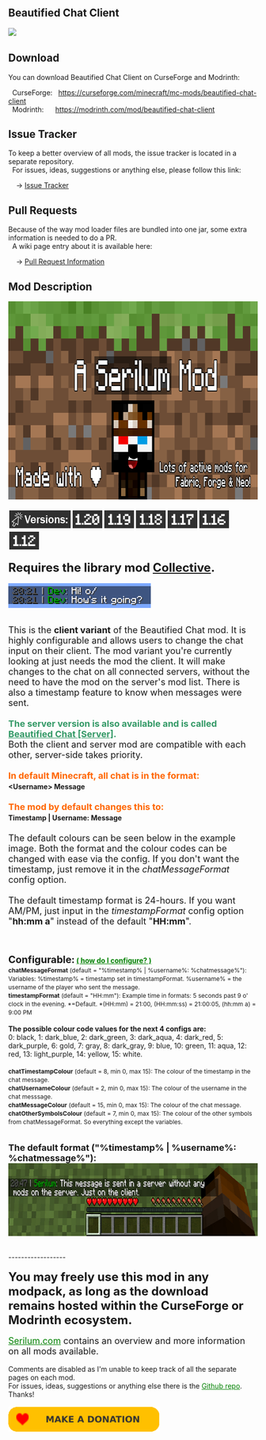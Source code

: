 <h2>Beautified Chat Client</h2>
<p><a href="https://github.com/Serilum/Beautified-Chat-Client"><img src="https://serilum.com/assets/data/logo/beautified-chat-client.png"></a></p><h2>Download</h2>
<p>You can download Beautified Chat Client on CurseForge and Modrinth:</p><p>&nbsp;&nbsp;CurseForge: &nbsp;&nbsp;<a href="https://curseforge.com/minecraft/mc-mods/beautified-chat-client">https://curseforge.com/minecraft/mc-mods/beautified-chat-client</a><br>&nbsp;&nbsp;Modrinth: &nbsp;&nbsp;&nbsp;&nbsp;&nbsp;<a href="https://modrinth.com/mod/beautified-chat-client">https://modrinth.com/mod/beautified-chat-client</a></p>
<h2>Issue Tracker</h2>
<p>To keep a better overview of all mods, the issue tracker is located in a separate repository.<br>&nbsp;&nbsp;For issues, ideas, suggestions or anything else, please follow this link:</p>
<p>&nbsp;&nbsp;&nbsp;&nbsp;-> <a href="https://serilum.com/url/issue-tracker">Issue Tracker</a></p>
<h2>Pull Requests</h2>
<p>Because of the way mod loader files are bundled into one jar, some extra information is needed to do a PR.<br>&nbsp;&nbsp;A wiki page entry about it is available here:</p>
<p>&nbsp;&nbsp;&nbsp;&nbsp;-> <a href="https://serilum.com/url/pull-requests">Pull Request Information</a></p>
<h2>Mod Description</h2>
<p><a href="https://serilum.com/" rel="nofollow"><img src="https://github.com/Serilum/.cdn/blob/main/description/header/header.png" alt="" width="838" height="400"></a><br><br><a href="https://legacy.curseforge.com/minecraft/mc-mods/beautified-chat-client/files"><img src="https://github.com/Serilum/.cdn/raw/main/description/versions/header.png"></a><a href="https://legacy.curseforge.com/minecraft/mc-mods/beautified-chat-client/files/all?filter-status=1&filter-game-version=1738749986:75125" rel="nofollow"><img src="https://github.com/Serilum/.cdn/raw/main/description/versions/1_20.png"></a><a href="https://legacy.curseforge.com/minecraft/mc-mods/beautified-chat-client/files/all?filter-status=1&filter-game-version=1738749986:73407" rel="nofollow"><img src="https://github.com/Serilum/.cdn/raw/main/description/versions/1_19.png"></a><a href="https://legacy.curseforge.com/minecraft/mc-mods/beautified-chat-client/files/all?filter-status=1&filter-game-version=1738749986:73250" rel="nofollow"><img src="https://github.com/Serilum/.cdn/raw/main/description/versions/1_18.png"></a><a href="https://legacy.curseforge.com/minecraft/mc-mods/beautified-chat-client/files/all?filter-status=1&filter-game-version=1738749986:73242" rel="nofollow"><img src="https://github.com/Serilum/.cdn/raw/main/description/versions/1_17.png"></a><a href="https://legacy.curseforge.com/minecraft/mc-mods/beautified-chat-client/files/all?filter-status=1&filter-game-version=1738749986:70886" rel="nofollow"><img src="https://github.com/Serilum/.cdn/raw/main/description/versions/1_16.png"></a><a href="https://legacy.curseforge.com/minecraft/mc-mods/beautified-chat-client/files/all?filter-status=1&filter-game-version=1738749986:628" rel="nofollow"><img src="https://github.com/Serilum/.cdn/raw/main/description/versions/1_12.png"></a><br><br><strong><span style="font-size:24px">Requires the library mod&nbsp;<a style="font-size:24px" href="https://www.curseforge.com/minecraft/mc-mods/collective" rel="nofollow">Collective</a>.<br></span></strong><br><picture><img src="https://github.com/Serilum/.cdn/raw/main/projects/beautified-chat-client/a.jpg" width="288" height="50"></picture><br><br></p>
<p><span style="font-size:18px">This is the <strong>client variant</strong> of the Beautified Chat mod. It is highly configurable and allows users to change the chat input on their client. The mod variant you're currently looking at just needs the mod the client. It will make changes to the chat on all connected servers, without the need to have the mod on the server's mod list. There is also a timestamp feature to know when messages were sent.<br><br><strong><span style="color:#396;font-size:18px">The server version is also available and is called <a style="font-size:18px;color:#396" href="https://www.curseforge.com/minecraft/mc-mods/beautified-chat-server" rel="nofollow">Beautified Chat [Server]</a>.&nbsp;</span></strong><br>Both the client and server mod are compatible with each other, server-side takes priority.<br><br><strong><span style="color:#f60;font-size:18px">In default Minecraft, all chat is in the format:</span></strong><br><span style="font-size:14px"><strong>&lt;Username&gt; Message</strong></span><br><br><strong><span style="color:#f60;font-size:18px">The mod by default changes this to:</span></strong><br><span style="font-size:14px"><strong>Timestamp | Username: Message</strong></span><br><br>The default colours can be seen below in the example image. Both the format and the colour codes can be changed with ease via the config. If you don't want the timestamp, just remove it in the&nbsp;<em>chatMessageFormat</em> config option.<br><br>The default timestamp format is 24-hours. If you want AM/PM, just input in the <em>timestampFormat</em> config option "<strong>hh:mm a</strong>" instead of the default "<strong>HH:mm</strong>".<br><br></span><br><br><strong><span style="font-size:20px">Configurable:</span> <span style="color:#008000;font-size:14px"><a style="color:#008000" href="https://serilum.com/url/issue-trackerwiki/how-to-configure-mods" rel="nofollow">(&nbsp;how do I configure?&nbsp;)</a></span><br></strong><span style="font-size:12px"><strong>chatMessageFormat</strong>&nbsp;(default = "%timestamp% | %username%: %chatmessage%"): Variables: %timestamp% = timestamp set in timestampFormat. %username% = the username of the player who sent the message.</span><br><span style="font-size:12px"><strong>timestampFormat</strong>&nbsp;(default = "HH:mm"): Example time in formats: 5 seconds past 9 o' clock in the evening. *=Default. *(HH:mm) = 21:00, (HH:mm:ss) = 21:00:05, (hh:mm a) = 9:00 PM</span><br><br><span style="font-size:14px"><strong>The possible colour code values for the next 4 configs are:</strong></span><br><span style="font-size:14px">0: black, 1: dark_blue, 2: dark_green, 3: dark_aqua, 4: dark_red, 5: dark_purple, 6: gold, 7: gray, 8: dark_gray, 9: blue, 10: green, 11: aqua, 12: red, 13: light_purple, 14: yellow, 15: white.</span><br><span style="font-size:12px"><strong><br>chatTimestampColour</strong>&nbsp;(default = 8, min 0, max 15): The colour of the timestamp in the chat message.&nbsp;</span><br><span style="font-size:12px"><strong>chatUsernameColour</strong>&nbsp;(default = 2, min 0, max 15): The colour of the username in the chat messsage.</span><br><span style="font-size:12px"><strong>chatMessageColour</strong>&nbsp;(default = 15, min 0, max 15): The colour of the chat message.</span><br><span style="font-size:12px"><strong>chatOtherSymbolsColour</strong>&nbsp;(default = 7, min 0, max 15): The colour of the other symbols from chatMessageFormat. So everything except the variables.</span><br><br><br><span style="font-size:18px"><strong>The default format ("%timestamp% | %username%: %chatmessage%"):</strong></span><br><picture><img src="https://github.com/Serilum/.cdn/raw/main/projects/beautified-chat-client/b.jpg" width="779" height="147"></picture></p>
<p><br>------------------<br><br><span style="font-size:24px"><strong>You may freely use this mod in any modpack, as long as the download remains hosted within the CurseForge or Modrinth ecosystem.</strong></span><br><br><span style="font-size:18px"><a style="font-size:18px;color:#008000" href="https://serilum.com/" rel="nofollow">Serilum.com</a> contains an overview and more information on all mods available.</span><br><br><span style="font-size:14px">Comments are disabled as I'm unable to keep track of all the separate pages on each mod.</span><span style="font-size:14px"><br>For issues, ideas, suggestions or anything else there is the&nbsp;<a style="font-size:14px;color:#008000" href="https://serilum.com/url/issue-tracker" rel="nofollow">Github repo</a>. Thanks!</span><span style="font-size:6px"><br><br></span><a href="https://ricksouth.com/donate" rel="nofollow"><img src="https://github.com/Serilum/.cdn/raw/main/description/shields/donation_rounded.svg" alt="" width="306" height="50"></a></p>